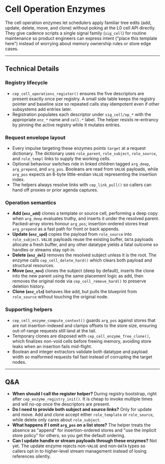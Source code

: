 # Cell Operation Enzymes

The cell operation enzymes let schedulers apply familiar tree edits (add, update, delete, move, and clone) without poking at the L0 cell API directly. They give cadence scripts a single signal family (`sig_cell`) for routine maintenance so product engineers can express intent ("place this template here") instead of worrying about memory ownership rules or store edge cases.

---

## Technical Details

### Registry lifecycle
- `cep_cell_operations_register()` ensures the five descriptors are present exactly once per registry. A small side table keeps the registry pointer and baseline size so repeated calls stay idempotent even if other subsystems add entries later.
- Registration populates each descriptor under `sig_cell/op_*` with the appropriate `enz_*` name and `cell.*` label. The helper resists re-entrancy by pinning the active registry while it mutates entries.

### Request envelope layout
- Every impulse targeting these enzymes points `target` at a request dictionary. The dictionary uses `role_parent`, `role_subject`, `role_source`, and `role_templ` links to supply the working cells.
- Optional behaviour switches ride in linked children tagged `arg_deep`, `arg_prepend`, and `arg_pos`. Booleans are read from `VALUE` payloads, while `arg_pos` expects an 8-byte little-endian `VALUE` representing the insertion index.
- The helpers always resolve links with `cep_link_pull()` so callers can hand off proxies or prior agenda captures.

### Operation semantics
- **Add (`enz_add`)** clones a template or source cell, performing a deep copy when `arg_deep` evaluates truthy, and inserts it under the resolved parent. Packed-array stores honour `arg_pos`; insertion-ordered stores treat `arg_prepend` as a fast path for front or back appends.
- **Update (`enz_upd`)** copies the payload from `role_source` into `role_subject`. `VALUE` payloads reuse the existing buffer, `DATA` payloads allocate a fresh buffer, and any other datatype yields a fatal outcome so handles or streams stay opt-in.
- **Delete (`enz_del`)** removes the resolved subject unless it is the root. The enzyme calls `cep_cell_delete_hard()` which clears both payload and structural resources.
- **Move (`enz_mov`)** clones the subject (deep by default), inserts the clone into the new parent using the same placement logic as add, then removes the original node via `cep_cell_remove_hard()` to preserve deletion history.
- **Clone (`enz_cln`)** behaves like add, but pulls the blueprint from `role_source` without touching the original node.

### Supporting helpers
- `cep_cell_enzyme_compute_context()` guards `arg_pos` against stores that are not insertion-indexed and clamps offsets to the store size, ensuring out-of-range requests still land at the tail.
- Temporary clones are disposed with `cep_cell_enzyme_free_clone()`, which finalizes non-void cells before freeing memory, avoiding store leaks when an insertion fails mid-flight.
- Boolean and integer extractors validate both datatype and payload width so malformed requests fail fast instead of corrupting the target nodes.

---

## Q&A
- **When should I call the register helper?** During registry bootstrap, right after `cep_enzyme_registry_init()`. It is cheap to invoke multiple times and will no-op once the descriptors are present.
- **Do I need to provide both subject and source links?** Only for update and move. Add and clone accept either `role_template` or `role_source`, while delete only cares about `role_subject`.
- **What happens if I omit `arg_pos` on a list store?** The helper treats the absence as "append" for insertion-ordered stores and "use the implicit store policy" for others, so you get the default ordering.
- **Can I update handle or stream payloads through these enzymes?** Not yet. The update enzyme rejects non-`VALUE` and non-`DATA` types so callers opt in to higher-level stream management instead of losing references silently.
